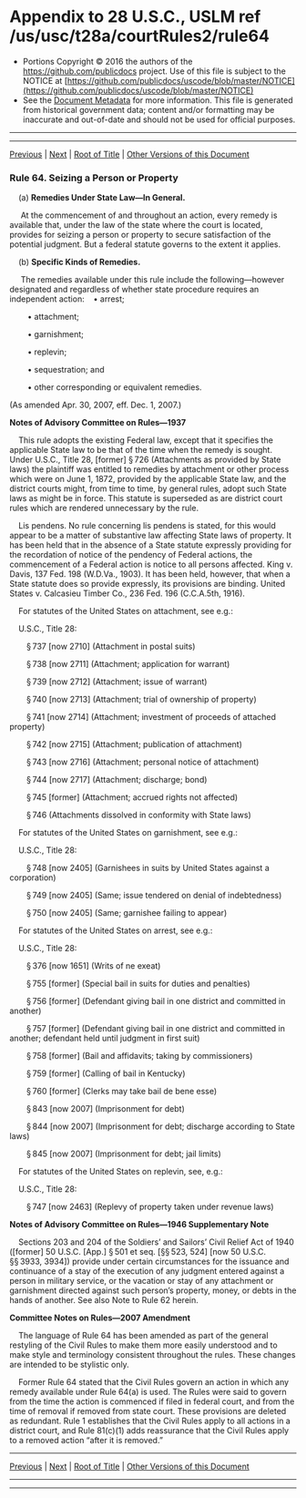 ---
---

# Appendix to 28 U.S.C., USLM ref /us/usc/t28a/courtRules2/rule64

* Portions Copyright © 2016 the authors of the https://github.com/publicdocs project.
  Use of this file is subject to the NOTICE at [https://github.com/publicdocs/uscode/blob/master/NOTICE](https://github.com/publicdocs/uscode/blob/master/NOTICE)
* See the [Document Metadata](././../../../..//README.md) for more information.
  This file is generated from historical government data; content and/or formatting may be inaccurate and out-of-date and should not be used for official purposes.

----------
----------

[Previous](./../../../..//us/usc/t28a/courtRules2/m__us_usc_t28a_courtRules2_rule63.md) | [Next](./../../../..//us/usc/t28a/courtRules2/m__us_usc_t28a_courtRules2_rule65.md) | [Root of Title](./../../../../) | [Other Versions of this Document](https://publicdocs.github.io/go/links?ns=uslm&ref=%2Fus%2Fusc%2Ft28a%2FcourtRules2%2Frule64)

### Rule 64. Seizing a Person or Property

    (a) __Remedies Under State Law—In General.__ 

     At the commencement of and throughout an action, every remedy is available that, under the law of the state where the court is located, provides for seizing a person or property to secure satisfaction of the potential judgment. But a federal statute governs to the extent it applies.

    (b) __Specific Kinds of Remedies.__ 

     The remedies available under this rule include the following—however designated and regardless of whether state procedure requires an independent action:    • arrest;

        • attachment;

        • garnishment;

        • replevin;

        • sequestration; and

        • other corresponding or equivalent remedies.

(As amended Apr. 30, 2007, eff. Dec. 1, 2007.)

 __Notes of Advisory Committee on Rules—1937__ 

    This rule adopts the existing Federal law, except that it specifies the applicable State law to be that of the time when the remedy is sought. Under U.S.C., Title 28, \[former\] § 726 (Attachments as provided by State laws) the plaintiff was entitled to remedies by attachment or other process which were on June 1, 1872, provided by the applicable State law, and the district courts might, from time to time, by general rules, adopt such State laws as might be in force. This statute is superseded as are district court rules which are rendered unnecessary by the rule.

    Lis pendens. No rule concerning lis pendens is stated, for this would appear to be a matter of substantive law affecting State laws of property. It has been held that in the absence of a State statute expressly providing for the recordation of notice of the pendency of Federal actions, the commencement of a Federal action is notice to all persons affected. King v. Davis, 137 Fed. 198 (W.D.Va., 1903). It has been held, however, that when a State statute does so provide expressly, its provisions are binding. United States v. Calcasieu Timber Co., 236 Fed. 196 (C.C.A.5th, 1916).

    For statutes of the United States on attachment, see e.g.:

    U.S.C., Title 28:

     § 737 \[now 2710\] (Attachment in postal suits)

     § 738 \[now 2711\] (Attachment; application for warrant)

     § 739 \[now 2712\] (Attachment; issue of warrant)

     § 740 \[now 2713\] (Attachment; trial of ownership of property)

     § 741 \[now 2714\] (Attachment; investment of proceeds of attached property)

     § 742 \[now 2715\] (Attachment; publication of attachment)

     § 743 \[now 2716\] (Attachment; personal notice of attachment)

     § 744 \[now 2717\] (Attachment; discharge; bond)

     § 745 \[former\] (Attachment; accrued rights not affected)

     § 746 (Attachments dissolved in conformity with State laws)

    For statutes of the United States on garnishment, see e.g.:

    U.S.C., Title 28:

     § 748 \[now 2405\] (Garnishees in suits by United States against a corporation)

     § 749 \[now 2405\] (Same; issue tendered on denial of indebtedness)

     § 750 \[now 2405\] (Same; garnishee failing to appear)

    For statutes of the United States on arrest, see e.g.:

    U.S.C., Title 28:

     § 376 \[now 1651\] (Writs of ne exeat)

     § 755 \[former\] (Special bail in suits for duties and penalties)

     § 756 \[former\] (Defendant giving bail in one district and committed in another)

     § 757 \[former\] (Defendant giving bail in one district and committed in another; defendant held until judgment in first suit)

     § 758 \[former\] (Bail and affidavits; taking by commissioners)

     § 759 \[former\] (Calling of bail in Kentucky)

     § 760 \[former\] (Clerks may take bail de bene esse)

     § 843 \[now 2007\] (Imprisonment for debt)

     § 844 \[now 2007\] (Imprisonment for debt; discharge according to State laws)

     § 845 \[now 2007\] (Imprisonment for debt; jail limits)

    For statutes of the United States on replevin, see, e.g.:

    U.S.C., Title 28:

     § 747 \[now 2463\] (Replevy of property taken under revenue laws)

 __Notes of Advisory Committee on Rules—1946 Supplementary Note__ 

    Sections 203 and 204 of the Soldiers’ and Sailors’ Civil Relief Act of 1940 (\[former\] 50 U.S.C. \[App.\] § 501 et seq. \[§§ 523, 524\] \[now 50 U.S.C. §§ 3933, 3934\]) provide under certain circumstances for the issuance and continuance of a stay of the execution of any judgment entered against a person in military service, or the vacation or stay of any attachment or garnishment directed against such person’s property, money, or debts in the hands of another. See also Note to Rule 62 herein.

 __Committee Notes on Rules—2007 Amendment__ 

    The language of Rule 64 has been amended as part of the general restyling of the Civil Rules to make them more easily understood and to make style and terminology consistent throughout the rules. These changes are intended to be stylistic only.

    Former Rule 64 stated that the Civil Rules govern an action in which any remedy available under Rule 64(a) is used. The Rules were said to govern from the time the action is commenced if filed in federal court, and from the time of removal if removed from state court. These provisions are deleted as redundant. Rule 1 establishes that the Civil Rules apply to all actions in a district court, and Rule 81(c)(1) adds reassurance that the Civil Rules apply to a removed action “after it is removed.”

----------

[Previous](./../../../..//us/usc/t28a/courtRules2/m__us_usc_t28a_courtRules2_rule63.md) | [Next](./../../../..//us/usc/t28a/courtRules2/m__us_usc_t28a_courtRules2_rule65.md) | [Root of Title](./../../../../) | [Other Versions of this Document](https://publicdocs.github.io/go/links?ns=uslm&ref=%2Fus%2Fusc%2Ft28a%2FcourtRules2%2Frule64)

----------
----------



